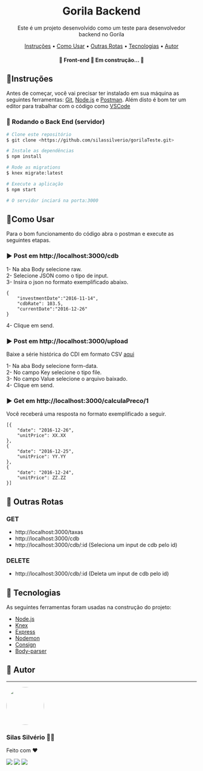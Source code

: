 <h1 align="center">Gorila Backend</h1>
<p align="center">Este é um projeto desenvolvido como um teste para desenvolvedor backend no Gorila</p>

<p align="center">
 <a href="#instrucoes">Instruções</a> •
 <a href="#comoUsar">Como Usar</a> • 
 <a href="#rotas">Outras Rotas</a> • 
 <a href="#tecnologias">Tecnologias</a> •  
 <a href="#autor">Autor</a>
</p>

<h4 align="center"> 
	🚧  Front-end 🚀 Em construção...  🚧
</h4>

## 📢Instruções

Antes de começar, você vai precisar ter instalado em sua máquina as seguintes ferramentas:
[Git](https://git-scm.com), [Node.js](https://nodejs.org/en/) e [Postman](https://www.postman.com/). 
Além disto é bom ter um editor para trabalhar com o código como [VSCode](https://code.visualstudio.com/)

### 🎲 Rodando o Back End (servidor)

```bash
# Clone este repositório
$ git clone <https://github.com/silassilverio/gorilaTeste.git>

# Instale as dependências
$ npm install

# Rode as migrations
$ knex migrate:latest

# Execute a aplicação
$ npm start

# O servidor inciará na porta:3000
```

## 📝Como Usar

Para o bom funcionamento do código abra o postman e execute as seguintes etapas.

###  ▶️ Post em http://localhost:3000/cdb

<p>
 1- Na aba Body selecione raw.<br>
 2- Selecione JSON como o tipo de input.<br>
 3- Insira o json no formato exemplificado abaixo.<br>
</p>

```
{
    "investmentDate":"2016-11-14",
    "cdbRate": 103.5,
    "currentDate":"2016-12-26"
} 
```
<p> 4- Clique em send.<p>

### ▶️ Post em http://localhost:3000/upload

Baixe a série histórica do CDI em formato CSV [aqui](https://gorila-blog.s3-us-west-2.amazonaws.com/CDI_Prices.csv)
<p> 1- Na aba Body selecione form-data.<br>
 2- No campo Key selecione o tipo file.<br>
 3- No campo Value selecione o arquivo baixado.<br>
 4- Clique em send.
</p>

### ▶️ Get em http://localhost:3000/calculaPreco/1

Você receberá uma resposta no formato exemplificado a seguir.

```
[{
	"date": "2016-12-26",
	"unitPrice": XX.XX
},
{
	"date": "2016-12-25",
	"unitPrice": YY.YY
},
{
	"date": "2016-12-24",
	"unitPrice": ZZ.ZZ
}]
```
## 🚥 Outras Rotas

### GET
- http://localhost:3000/taxas
- http://localhost:3000/cdb
- http://localhost:3000/cdb/:id (Seleciona um input de cdb pelo id)

### DELETE
- http://localhost:3000/cdb/:id (Deleta um input de cdb pelo id)

## 🔩 Tecnologias

As seguintes ferramentas foram usadas na construção do projeto:

- [Node.js](https://nodejs.org/en/) 
- [Knex](https://knexjs.org/)
- [Express](https://expressjs.com/pt-br/)
- [Nodemon](https://www.npmjs.com/package/nodemon)
- [Consign](https://www.npmjs.com/package/consign)
- [Body-parser](https://www.npmjs.com/package/body-parser)

## 🚀 Autor
---

 <img style="border-radius: 50%;" src="https://avatars.githubusercontent.com/u/53568644?s=400&u=e94be1e04998a6353c71b9b02ba418eb16127e1e&v=4" width="100px;" alt=""/>
 <br />

 ### Silas Silvério 👋🏽
Feito com ❤️

<div>
  <a href="https://www.instagram.com/silas_silverio/" target="_blank"><img src="https://img.shields.io/badge/-Instagram-%23E4405F?style=for-the-badge&logo=instagram&logoColor=white" target="_blank"></a>
  <a href = "mailto:contatosilas.silverio22@gmail.com"><img src="https://img.shields.io/badge/-Gmail-%23333?style=for-the-badge&logo=gmail&logoColor=white" target="_blank"></a>
  <a href="https://www.linkedin.com/in/silas-silverio/" target="_blank"><img src="https://img.shields.io/badge/-LinkedIn-%230077B5?style=for-the-badge&logo=linkedin&logoColor=white" target="_blank"></a> 
</div>
